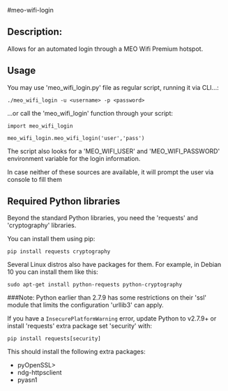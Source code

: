 #meo-wifi-login

## Description:
Allows for an automated login through a MEO Wifi Premium hotspot.

## Usage
You may use 'meo_wifi_login.py' file as regular script, running it via CLI...:

```
./meo_wifi_login -u <username> -p <password>
```

...or call the 'meo_wifi_login' function through your script:
```
import meo_wifi_login

meo_wifi_login.meo_wifi_login('user','pass')
```

The script also looks for a 'MEO_WIFI_USER' and 'MEO_WIFI_PASSWORD' environment variable for the login information.

In case neither of these sources are available, it will prompt the user via console to fill them


## Required Python libraries
Beyond the standard Python libraries, you need the 'requests' and 'cryptography' libraries.

You can install them using pip:

```
pip install requests cryptography
```

Several Linux distros also have packages for them. For example, in Debian 10 you can install them like this:

```
sudo apt-get install python-requests python-cryptography
```

###Note:
Python earlier than 2.7.9 has some restrictions on their 'ssl' module that limits the configuration 'urllib3' can apply.

If you have a `InsecurePlatformWarning` error, update Python to v2.7.9+ or install 'requests' extra package set 'security' with:


```
pip install requests[security]
```

This should install the following extra packages:

* pyOpenSSL>
* ndg-httpsclient
* pyasn1








